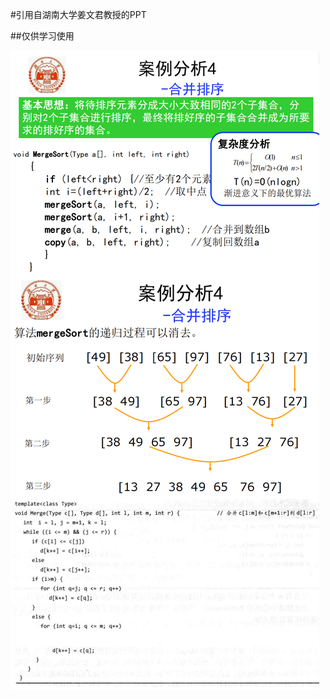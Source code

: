 #引用自湖南大学姜文君教授的PPT

##仅供学习使用

![image](https://github.com/Charlieouo/AlgorithmNote_on_Class/blob/main/pic/20210511105813.png)
